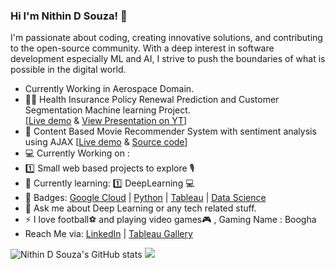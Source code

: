 ### Hi I'm Nithin D Souza! :wave:
I'm passionate about coding, creating innovative solutions, and contributing to the open-source community. With a deep interest in software development especially ML and AI, I strive to push the boundaries of what is possible in the digital world.
- Currently Working in Aerospace Domain.
- :man_health_worker: Health Insurance Policy Renewal Prediction and Customer Segmentation Machine learning Project.     
      [[Live demo](https://health-insurance-renewal-pred.herokuapp.com/) & [View Presentation on YT](https://youtu.be/9Ymq7WSuXDE)]
- :movie_camera: Content Based Movie Recommender System with sentiment analysis using AJAX [[Live demo](https://hollywoodmovie.herokuapp.com/) & [Source code](https://github.com/nithindsouza/Movie-Recommendation-System-with-sentimemtal-analysis)]
- :computer: Currently Working on : 
- :one: Small web based projects to explore 🎙️
- 🌱 Currently learning: 1️⃣ DeepLearning 💻
- :beginner: Badges: [Google Cloud](https://www.qwiklabs.com/public_profiles/51e1849c-947a-4592-82ea-7b15a917ea3d) | [Python](https://www.credly.com/badges/6c82c377-838b-459a-bfd0-207c3d81b70a) | [Tableau](https://www.linkedin.com/posts/nithinsouza_tableau-360digitmg-datavisualization-activity-6832953205467570176-HAjj) | [Data Science](https://www.linkedin.com/posts/nithinsouza_activity-6828296297804648448-_F4I)
- 💬 Ask me about Deep Learning or any tech related stuff.
- ⚡ I love football:soccer: and playing video games:video_game: , Gaming Name : Boogha
- Reach Me via: [LinkedIn](https://www.linkedin.com/in/nithinsouza/) | [Tableau Gallery](https://public.tableau.com/app/profile/nithin.dsouza)




![Nithin D Souza's GitHub stats](https://github-readme-stats.vercel.app/api?username=nithindsouza&show_icons=true&theme=radical)
<img src= "https://github-readme-stats.vercel.app/api/top-langs/?username=nithindsouza&&show_icons=true&title_color=ffffff&icon_color=bb2acf&text_color=daf7dc&bg_color=151515">
